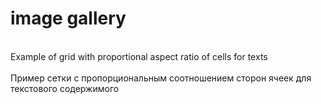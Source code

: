 # image gallery
\
Example of grid with proportional aspect ratio of cells for texts
\
\
Пример сетки с пропорциональным соотношением сторон ячеек для текстового содержимого
